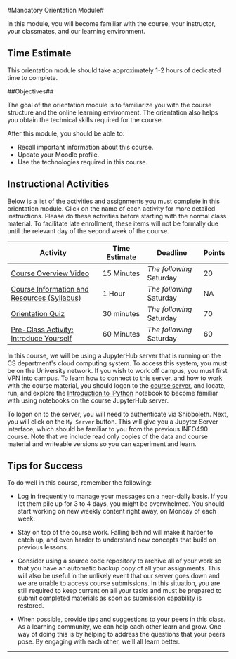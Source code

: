 #Mandatory Orientation Module#

In this module, you will become familiar with the course, your
instructor, your classmates, and our learning environment.

## Time Estimate ##

This orientation module should take approximately 1-2 hours of dedicated
time to complete.

##Objectives##

The goal of the orientation module is to familiarize you with the course
structure and the online learning environment. The orientation also
helps you obtain the technical skills required for the course.

After this module, you should be able to:

- Recall important information about this course.
- Update your Moodle profile.
- Use the technologies required in this course.

## Instructional Activities ##

Below is a list of the activities and assignments you must complete in
this orientation module. Click on the name of each activity for more
detailed instructions. Please do these activities before starting with
the normal class material. To facilitate late enrollment, these items
will not be formally due until the relevant day of the second week of
the course.

|Activity|Time Estimate|Deadline|Points|
|-----|---|---|---|
|[Course Overview Video][OV]|15 Minutes|*The following* Saturday|20|
|[Course Information and Resources (Syllabus)](syllabus.md)|1 Hour|*The following* Saturday|NA|
|[Orientation Quiz][OQ]| 30 minutes | *The following* Saturday | 70|
|[Pre-Class Activity: Introduce Yourself](Pre-Class_Activity.md)|60 Minutes|*The following* Saturday|60|

In this course, we will be using a JupyterHub server that is running on
the CS department's cloud computing system. To access this system, you
must be on the University network. If you wish to work off campus, you
must first VPN into campus. To learn how to connect to this server, and
how to work with the course material, you should logon to the [course
server][cs], and locate, run, and explore the [Introduction to
IPython](notebooks/intro2ipy.ipynb) notebook to become familiar with
using notebooks on the course JupyterHub server. 

To logon on to the server, you will need to authenticate via Shibboleth.
Next, you will click on the `My Server` button. This will give you a
Jupyter Server interface, which should be familiar to you from the
previous INFO490 course. Note that we include read only copies of the
data and course material and writeable versions so you can experiment
and learn.

## Tips for Success ##

To do well in this course, remember the following:

- Log in frequently to manage your messages on a near-daily basis. If
you let them pile up for 3 to 4 days, you might be overwhelmed. You
should start working on new weekly content right away, on Monday of each
week.

- Stay on top of the course work. Falling behind will make it harder to
catch up, and even harder to understand new concepts that build on
previous lessons.

- Consider using a source code repository to archive all of your work so
that you have an automatic backup copy of all your assignments. This
will also be useful in the unlikely event that our server goes down and
we are unable to access course submissions. In this situation, you are
still required to keep current on all your tasks and must be prepared to
submit completed materials as soon as submission capability is restored.

- When possible, provide tips and suggestions to your peers in this
class. As a learning community, we can help each other learn and grow.
One way of doing this is by helping to address the questions that your
peers pose. By engaging with each other, we'll all learn better.

-----
[OV]: https://mediaspace.illinois.edu/
[OQ]: https://learn.illinois.edu/mod/quiz/view.php?id=1325056

[cs]: https://info490rb.studentspace.cs.illinois.edu
